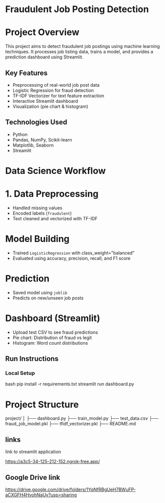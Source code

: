 # Fraudulent Job Posting Detection

# Project Overview
This project aims to detect fraudulent job postings using machine learning techniques. It processes job listing data, trains a model, and provides a prediction dashboard using Streamlit.

## Key Features
- Preprocessing of real-world job post data
- Logistic Regression for fraud detection
- TF-IDF Vectorizer for text feature extraction
- Interactive Streamlit dashboard
- Visualization (pie chart & histogram)

##  Technologies Used
- Python
- Pandas, NumPy, Scikit-learn
- Matplotlib, Seaborn
- Streamlit


#  Data Science Workflow

# 1. Data Preprocessing
- Handled missing values
- Encoded labels (`fraudulent`)
- Text cleaned and vectorized with TF-IDF

# Model Building
- Trained `LogisticRegression` with class_weight="balanced"
- Evaluated using accuracy, precision, recall, and F1 score

# Prediction
- Saved model using `joblib`
- Predicts on new/unseen job posts

# Dashboard (Streamlit)
- Upload test CSV to see fraud predictions
- Pie chart: Distribution of fraud vs legit
- Histogram: Word count distributions

## Run Instructions

###  Local Setup

bash
pip install -r requirements.txt
streamlit run dashboard.py

# Project Structure

project/
│
├── dashboard.py
├── train_model.py
├── test_data.csv
├── fraud_job_model.pkl
├── tfidf_vectorizer.pkl
├── README.md


## links
link to streamlit application

https://a3c5-34-125-212-152.ngrok-free.app/

## Google Drive link

https://drive.google.com/drive/folders/1YqNfRBgUeH7BWuFP-aCXGFH4HvohNaUy?usp=sharing
